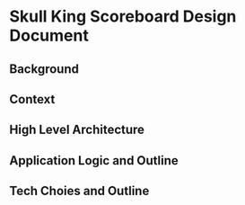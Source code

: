 # Skull King Scoreboard Design Document

## Background

## Context

## High Level Architecture

## Application Logic and Outline

## Tech Choies and Outline
